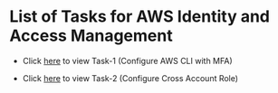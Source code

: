 # List of Tasks for AWS Identity and Access Management

- Click [here](./Task-1.md) to view Task-1 (Configure AWS CLI with MFA)

- Click [here](./Task-2.md) to view Task-2 (Configure Cross Account Role)
